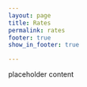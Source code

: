 ```yaml
---
layout: page
title: Rates
permalink: rates
footer: true
show_in_footer: true

---
```

placeholder content